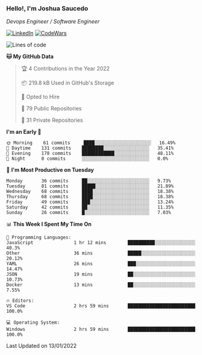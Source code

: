 ### Hello!, I'm Joshua Saucedo
*Devops Engineer / Software Engineer*  

[![LinkedIn](https://img.shields.io/badge/LinkedIn-0073b1?logo=linkedin&style=flat-square&logoColor=white)](https://www.linkedin.com/in/joshua-nathanael-saucedo-uriarte-bb0336169/)
[![CodeWars](https://www.codewars.com/users/joshuansu0897/badges/micro)](https://www.codewars.com/users/joshuansu0897)

<!--START_SECTION:waka-->
![Lines of code](https://img.shields.io/badge/From%20Hello%20World%20I%27ve%20Written-2%20Million%20lines%20of%20code-blue)

**🐱 My GitHub Data** 

> 🏆 4 Contributions in the Year 2022
 > 
> 📦 219.8 kB Used in GitHub's Storage 
 > 
> 💼 Opted to Hire
 > 
> 📜 79 Public Repositories 
 > 
> 🔑 31 Private Repositories  
 > 
**I'm an Early 🐤** 

```text
🌞 Morning    61 commits     ████░░░░░░░░░░░░░░░░░░░░░   16.49% 
🌆 Daytime    131 commits    ████████░░░░░░░░░░░░░░░░░   35.41% 
🌃 Evening    178 commits    ████████████░░░░░░░░░░░░░   48.11% 
🌙 Night      0 commits      ░░░░░░░░░░░░░░░░░░░░░░░░░   0.0%

```
📅 **I'm Most Productive on Tuesday** 

```text
Monday       36 commits     ██░░░░░░░░░░░░░░░░░░░░░░░   9.73% 
Tuesday      81 commits     █████░░░░░░░░░░░░░░░░░░░░   21.89% 
Wednesday    68 commits     ████░░░░░░░░░░░░░░░░░░░░░   18.38% 
Thursday     68 commits     ████░░░░░░░░░░░░░░░░░░░░░   18.38% 
Friday       49 commits     ███░░░░░░░░░░░░░░░░░░░░░░   13.24% 
Saturday     42 commits     ██░░░░░░░░░░░░░░░░░░░░░░░   11.35% 
Sunday       26 commits     █░░░░░░░░░░░░░░░░░░░░░░░░   7.03%

```


📊 **This Week I Spent My Time On** 

```text
💬 Programming Languages: 
JavaScript               1 hr 12 mins        ██████████░░░░░░░░░░░░░░░   40.3% 
Other                    36 mins             █████░░░░░░░░░░░░░░░░░░░░   20.12% 
YAML                     26 mins             ███░░░░░░░░░░░░░░░░░░░░░░   14.47% 
JSON                     19 mins             ██░░░░░░░░░░░░░░░░░░░░░░░   10.73% 
Docker                   13 mins             ██░░░░░░░░░░░░░░░░░░░░░░░   7.55%

🔥 Editors: 
VS Code                  2 hrs 59 mins       █████████████████████████   100.0%

💻 Operating System: 
Windows                  2 hrs 59 mins       █████████████████████████   100.0%

```


 Last Updated on 13/01/2022
<!--END_SECTION:waka-->
